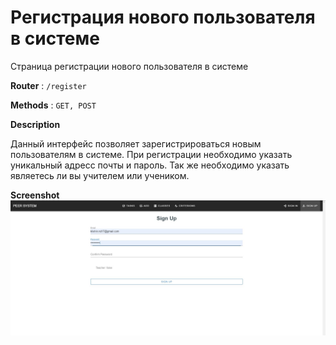 # Регистрация нового пользователя в системе

Страница регистрации нового пользователя в системе

**Router** : `/register`

**Methods** : `GET, POST`

**Description**


Данный интерфейс позволяет зарегистрироваться новым пользователям в системе. При регистрации необходимо указать уникальный адресс почты и пароль. Так же необходимо указать являетесь ли вы учителем или учеником.


**Screenshot**
![Screenshot](../img/Signup.jpg)
